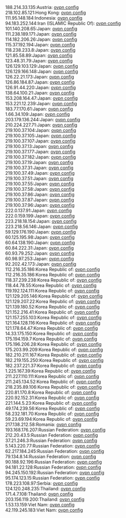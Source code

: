 188.214.33.135:Austria: [ovpn config](vpn/188_214_33_135.ovpn)  
218.102.85.121:Hong Kong: [ovpn config](vpn/218_102_85_121.ovpn)  
111.95.148.184:Indonesia: [ovpn config](vpn/111_95_148_184.ovpn)  
94.183.252.144:Iran (ISLAMIC Republic Of): [ovpn config](vpn/94_183_252_144.ovpn)  
101.140.208.65:Japan: [ovpn config](vpn/101_140_208_65.ovpn)  
111.238.189.171:Japan: [ovpn config](vpn/111_238_189_171.ovpn)  
114.182.206.26:Japan: [ovpn config](vpn/114_182_206_26.ovpn)  
115.37.192.194:Japan: [ovpn config](vpn/115_37_192_194.ovpn)  
118.238.233.8:Japan: [ovpn config](vpn/118_238_233_8.ovpn)  
121.85.58.89:Japan: [ovpn config](vpn/121_85_58_89.ovpn)  
123.48.31.79:Japan: [ovpn config](vpn/123_48_31_79.ovpn)  
126.129.103.129:Japan: [ovpn config](vpn/126_129_103_129.ovpn)  
126.129.166.148:Japan: [ovpn config](vpn/126_129_166_148.ovpn)  
126.22.21.173:Japan: [ovpn config](vpn/126_22_21_173.ovpn)  
126.86.184.87:Japan: [ovpn config](vpn/126_86_184_87.ovpn)  
126.91.44.220:Japan: [ovpn config](vpn/126_91_44_220.ovpn)  
138.64.100.21:Japan: [ovpn config](vpn/138_64_100_21.ovpn)  
153.208.164.47:Japan: [ovpn config](vpn/153_208_164_47.ovpn)  
153.221.12.239:Japan: [ovpn config](vpn/153_221_12_239.ovpn)  
183.77.170.61:Japan: [ovpn config](vpn/183_77_170_61.ovpn)  
1.66.34.109:Japan: [ovpn config](vpn/1_66_34_109.ovpn)  
203.179.136.244:Japan: [ovpn config](vpn/203_179_136_244.ovpn)  
210.224.227.71:Japan: [ovpn config](vpn/210_224_227_71.ovpn)  
219.100.37.104:Japan: [ovpn config](vpn/219_100_37_104.ovpn)  
219.100.37.105:Japan: [ovpn config](vpn/219_100_37_105.ovpn)  
219.100.37.107:Japan: [ovpn config](vpn/219_100_37_107.ovpn)  
219.100.37.13:Japan: [ovpn config](vpn/219_100_37_13.ovpn)  
219.100.37.177:Japan: [ovpn config](vpn/219_100_37_177.ovpn)  
219.100.37.182:Japan: [ovpn config](vpn/219_100_37_182.ovpn)  
219.100.37.19:Japan: [ovpn config](vpn/219_100_37_19.ovpn)  
219.100.37.31:Japan: [ovpn config](vpn/219_100_37_31.ovpn)  
219.100.37.49:Japan: [ovpn config](vpn/219_100_37_49.ovpn)  
219.100.37.51:Japan: [ovpn config](vpn/219_100_37_51.ovpn)  
219.100.37.55:Japan: [ovpn config](vpn/219_100_37_55.ovpn)  
219.100.37.58:Japan: [ovpn config](vpn/219_100_37_58.ovpn)  
219.100.37.86:Japan: [ovpn config](vpn/219_100_37_86.ovpn)  
219.100.37.87:Japan: [ovpn config](vpn/219_100_37_87.ovpn)  
219.100.37.96:Japan: [ovpn config](vpn/219_100_37_96.ovpn)  
222.0.137.91:Japan: [ovpn config](vpn/222_0_137_91.ovpn)  
222.0.159.199:Japan: [ovpn config](vpn/222_0_159_199.ovpn)  
223.218.18.154:Japan: [ovpn config](vpn/223_218_18_154.ovpn)  
223.218.56.146:Japan: [ovpn config](vpn/223_218_56_146.ovpn)  
59.129.176.190:Japan: [ovpn config](vpn/59_129_176_190.ovpn)  
60.125.195.98:Japan: [ovpn config](vpn/60_125_195_98.ovpn)  
60.64.138.190:Japan: [ovpn config](vpn/60_64_138_190.ovpn)  
60.84.222.31:Japan: [ovpn config](vpn/60_84_222_31.ovpn)  
60.93.79.252:Japan: [ovpn config](vpn/60_93_79_252.ovpn)  
60.98.97.253:Japan: [ovpn config](vpn/60_98_97_253.ovpn)  
92.202.42.173:Japan: [ovpn config](vpn/92_202_42_173.ovpn)  
112.216.35.186:Korea Republic of: [ovpn config](vpn/112_216_35_186.ovpn)  
112.216.35.186:Korea Republic of: [ovpn config](vpn/112_216_35_186.ovpn)  
118.37.239.238:Korea Republic of: [ovpn config](vpn/118_37_239_238.ovpn)  
118.44.78.55:Korea Republic of: [ovpn config](vpn/118_44_78_55.ovpn)  
119.192.124.111:Korea Republic of: [ovpn config](vpn/119_192_124_111.ovpn)  
121.129.205.146:Korea Republic of: [ovpn config](vpn/121_129_205_146.ovpn)  
121.129.207.22:Korea Republic of: [ovpn config](vpn/121_129_207_22.ovpn)  
121.139.180.52:Korea Republic of: [ovpn config](vpn/121_139_180_52.ovpn)  
121.152.216.41:Korea Republic of: [ovpn config](vpn/121_152_216_41.ovpn)  
121.157.255.103:Korea Republic of: [ovpn config](vpn/121_157_255_103.ovpn)  
121.164.128.116:Korea Republic of: [ovpn config](vpn/121_164_128_116.ovpn)  
121.178.64.47:Korea Republic of: [ovpn config](vpn/121_178_64_47.ovpn)  
14.33.175.150:Korea Republic of: [ovpn config](vpn/14_33_175_150.ovpn)  
175.194.159.7:Korea Republic of: [ovpn config](vpn/175_194_159_7.ovpn)  
175.196.206.28:Korea Republic of: [ovpn config](vpn/175_196_206_28.ovpn)  
175.203.99.209:Korea Republic of: [ovpn config](vpn/175_203_99_209.ovpn)  
182.210.211.167:Korea Republic of: [ovpn config](vpn/182_210_211_167.ovpn)  
182.219.155.250:Korea Republic of: [ovpn config](vpn/182_219_155_250.ovpn)  
182.237.221.37:Korea Republic of: [ovpn config](vpn/182_237_221_37.ovpn)  
1.225.167.39:Korea Republic of: [ovpn config](vpn/1_225_167_39.ovpn)  
211.227.110.111:Korea Republic of: [ovpn config](vpn/211_227_110_111.ovpn)  
211.245.134.52:Korea Republic of: [ovpn config](vpn/211_245_134_52.ovpn)  
218.235.89.106:Korea Republic of: [ovpn config](vpn/218_235_89_106.ovpn)  
220.81.170.8:Korea Republic of: [ovpn config](vpn/220_81_170_8.ovpn)  
220.92.152.31:Korea Republic of: [ovpn config](vpn/220_92_152_31.ovpn)  
221.144.5.23:Korea Republic of: [ovpn config](vpn/221_144_5_23.ovpn)  
49.174.239.56:Korea Republic of: [ovpn config](vpn/49_174_239_56.ovpn)  
58.232.181.70:Korea Republic of: [ovpn config](vpn/58_232_181_70.ovpn)  
59.23.69.194:Korea Republic of: [ovpn config](vpn/59_23_69_194.ovpn)  
217.138.212.58:Romania: [ovpn config](vpn/217_138_212_58.ovpn)  
193.168.176.207:Russian Federation: [ovpn config](vpn/193_168_176_207.ovpn)  
212.20.43.5:Russian Federation: [ovpn config](vpn/212_20_43_5.ovpn)  
37.21.246.3:Russian Federation: [ovpn config](vpn/37_21_246_3.ovpn)  
5.143.220.77:Russian Federation: [ovpn config](vpn/5_143_220_77.ovpn)  
62.217.184.245:Russian Federation: [ovpn config](vpn/62_217_184_245.ovpn)  
79.134.8.14:Russian Federation: [ovpn config](vpn/79_134_8_14.ovpn)  
90.188.92.196:Russian Federation: [ovpn config](vpn/90_188_92_196.ovpn)  
94.181.22.128:Russian Federation: [ovpn config](vpn/94_181_22_128.ovpn)  
94.245.150.192:Russian Federation: [ovpn config](vpn/94_245_150_192.ovpn)  
95.174.123.15:Russian Federation: [ovpn config](vpn/95_174_123_15.ovpn)  
178.223.108.97:Serbia: [ovpn config](vpn/178_223_108_97.ovpn)  
124.120.248.235:Thailand: [ovpn config](vpn/124_120_248_235.ovpn)  
171.4.7.108:Thailand: [ovpn config](vpn/171_4_7_108.ovpn)  
203.156.119.200:Thailand: [ovpn config](vpn/203_156_119_200.ovpn)  
1.53.13.159:Viet Nam: [ovpn config](vpn/1_53_13_159.ovpn)  
42.119.245.183:Viet Nam: [ovpn config](vpn/42_119_245_183.ovpn)  
